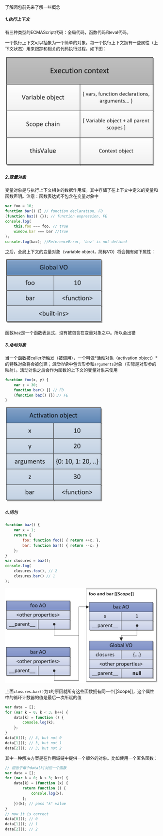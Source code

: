 了解闭包前先来了解一些概念

##### 1.执行上下文

有三种类型的ECMAScript代码：全局代码，函数代码和eval代码。

一个执行上下文可以抽象为一个简单的对象。每一个执行上下文拥有一些属性（上下文状态）用来跟踪和相关的代码执行过程。如下图：

![image-20200206203530626](assets/bibao.png)

##### 2.变量对象

变量对象是与执行上下文相关的数据作用域。其中存储了在上下文中定义的变量和函数声明。注意：函数表达式不包含在变量对象中

```js
var foo = 10;
function bar() {} // function declaration, FD
(function baz() {}); // function expression, FE
console.log(
	this.foo === foo, // true
    window.bar === bar //true
);
console.log(baz); //ReferenceError, 'baz' is not defined
```

之后，全局上下文的变量对象（variable object，简称VO）将会拥有如下属性：

![image-20200206204314185](assets/bibao1.png)

函数baz是一个函数表达式，没有被包含在变量对象之中。所以会出错

##### 3.活动对象

当一个函数被caller所触发（被调用），一个叫做*活动对象（activation object）*的特殊对象将会被创建；*活动对象*中包含形参和`arguments`对象（实际是对形参的映射）。活动对象之后会作为函数的上下文的变量对象来使用

```js
function foo(x, y) {
    var z = 30;
    function bar() {} // FD
    (function baz() {});// FE
}
```

![image-20200206204848179](assets/bibao2.png)

##### 4.闭包

```js
function baz() {
    var x = 1;
    return {
        foo: function foo() { return ++x; },
        bar: function bar() { return --x; }
    };
}
var closures = baz();
console.log(
    closures.foo(), // 2
    closures.bar() // 1
);
```

![image-20200206205542698](assets/bibao3.png)

上面`closures.bar()`为`1`的原因就所有这些函数拥有同一个[[Scope]]，这个属性中的循环计数器的值是最后一次所赋的值

```js
var data = [];
for (var k = 0; k < 3; k++) {
    data[k] = function () {
        console.log(k);
    };
}
data[0](); // 3, but not 0
data[1](); // 3, but not 1
data[2](); // 3, but not 2
```

其中一种解决方案是在作用域链中提供一个额外的对象。比如使用一个匿名函数：

```js
// 相当于每个data[k]对应一个函数
var data = [];
for (var k = 0; k < 3; k++) {
    data[k] = (function (x) {
        return function () {
            console.log(x);
        };
    })(k); // pass "k" value
}
// now it is correct
data[0](); // 0
data[1](); // 1
data[2](); // 2
```

